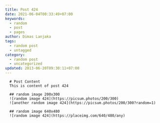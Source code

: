 ```yaml
---
title: Post 424
date: 2021-06-04T00:33:49+07:00
keywords:
  - random
  - post
  - pages
author: Dimas Lanjaka
tags:
  - random post
  - untagged
category:
  - random post
  - uncategorized
updated: 2013-06-20T09:30:11+07:00
---
```


      # Post Content
      This is content of post 424

      ## random image 200x300
      ![random image 424](https://picsum.photos/200/300)
      ![another random image 424](https://picsum.photos/200/300?random=1)

      ## random image 640x480
      ![random image 424](https://placeimg.com/640/480/any)
      